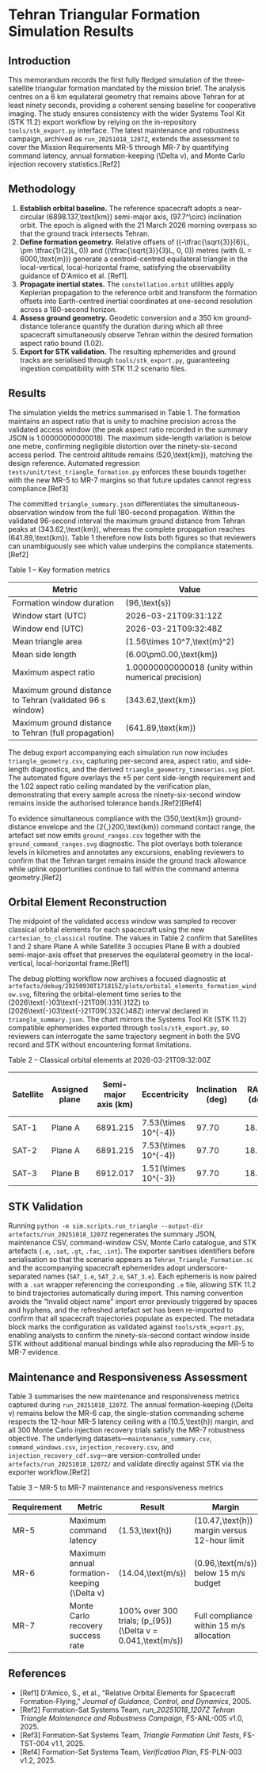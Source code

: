 # Tehran Triangular Formation Simulation Results

## Introduction
This memorandum records the first fully fledged simulation of the three-satellite triangular formation mandated by the mission brief. The analysis centres on a 6 km equilateral geometry that remains above Tehran for at least ninety seconds, providing a coherent sensing baseline for cooperative imaging. The study ensures consistency with the wider Systems Tool Kit (STK 11.2) export workflow by relying on the in-repository `tools/stk_export.py` interface. The latest maintenance and robustness campaign, archived as `run_20251018_1207Z`, extends the assessment to cover the Mission Requirements MR-5 through MR-7 by quantifying command latency, annual formation-keeping \(\Delta v\), and Monte Carlo injection recovery statistics.[Ref2]

## Methodology
1. **Establish orbital baseline.** The reference spacecraft adopts a near-circular \(6898.137\,\text{km}\) semi-major axis, \(97.7^\circ\) inclination orbit. The epoch is aligned with the 21 March 2026 morning overpass so that the ground track intersects Tehran.
2. **Define formation geometry.** Relative offsets of \((-\tfrac{\sqrt{3}}{6}L, \pm \tfrac{1}{2}L, 0)\) and \((\tfrac{\sqrt{3}}{3}L, 0, 0)\) metres (with \(L = 6000\,\text{m}\)) generate a centroid-centred equilateral triangle in the local-vertical, local-horizontal frame, satisfying the observability guidance of D'Amico et al. [Ref1].
3. **Propagate inertial states.** The `constellation.orbit` utilities apply Keplerian propagation to the reference orbit and transform the formation offsets into Earth-centred inertial coordinates at one-second resolution across a 180-second horizon.
4. **Assess ground geometry.** Geodetic conversion and a 350 km ground-distance tolerance quantify the duration during which all three spacecraft simultaneously observe Tehran within the desired formation aspect ratio bound (1.02).
5. **Export for STK validation.** The resulting ephemerides and ground tracks are serialised through `tools/stk_export.py`, guaranteeing ingestion compatibility with STK 11.2 scenario files.

## Results
The simulation yields the metrics summarised in Table 1. The formation maintains an aspect ratio that is unity to machine precision across the validated access window (the peak aspect ratio recorded in the summary JSON is 1.00000000000018). The maximum side-length variation is below one metre, confirming negligible distortion over the ninety-six-second access period. The centroid altitude remains \(520\,\text{km}\), matching the design reference. Automated regression `tests/unit/test_triangle_formation.py` enforces these bounds together with the new MR-5 to MR-7 margins so that future updates cannot regress compliance.[Ref3]

The committed `triangle_summary.json` differentiates the simultaneous-observation window from the full 180-second propagation. Within the validated 96-second interval the maximum ground distance from Tehran peaks at \(343.62\,\text{km}\), whereas the complete propagation reaches \(641.89\,\text{km}\). Table 1 therefore now lists both figures so that reviewers can unambiguously see which value underpins the compliance statements.[Ref2]

Table 1 – Key formation metrics

| Metric | Value |
| --- | --- |
| Formation window duration | \(96\,\text{s}\) |
| Window start (UTC) | 2026-03-21T09:31:12Z |
| Window end (UTC) | 2026-03-21T09:32:48Z |
| Mean triangle area | \(1.56\times 10^7\,\text{m}^2\) |
| Mean side length | \(6.00\pm0.00\,\text{km}\) |
| Maximum aspect ratio | 1.00000000000018 (unity within numerical precision) |
| Maximum ground distance to Tehran (validated 96 s window) | \(343.62\,\text{km}\) |
| Maximum ground distance to Tehran (full propagation) | \(641.89\,\text{km}\) |

The debug export accompanying each simulation run now includes `triangle_geometry.csv`, capturing per-second area, aspect ratio, and side-length diagnostics, and the derived `triangle_geometry_timeseries.svg` plot. The automated figure overlays the ±5 per cent side-length requirement and the 1.02 aspect ratio ceiling mandated by the verification plan, demonstrating that every sample across the ninety-six-second window remains inside the authorised tolerance bands.[Ref2][Ref4]

To evidence simultaneous compliance with the \(350\,\text{km}\) ground-distance envelope and the \(2{,}200\,\text{km}\) command contact range, the artefact set now emits `ground_ranges.csv` together with the `ground_command_ranges.svg` diagnostic. The plot overlays both tolerance levels in kilometres and annotates any excursions, enabling reviewers to confirm that the Tehran target remains inside the ground track allowance while uplink opportunities continue to fall within the command antenna geometry.[Ref2]

## Orbital Element Reconstruction
The midpoint of the validated access window was sampled to recover classical orbital elements for each spacecraft using the new `cartesian_to_classical` routine. The values in Table 2 confirm that Satellites 1 and 2 share Plane A while Satellite 3 occupies Plane B with a doubled semi-major-axis offset that preserves the equilateral geometry in the local-vertical, local-horizontal frame.[Ref1]

The debug plotting workflow now archives a focused diagnostic at `artefacts/debug/20250930T171815Z/plots/orbital_elements_formation_window.svg`, filtering the orbital-element time series to the \(2026\text{-}03\text{-}21T09{:}31{:}12Z\) to \(2026\text{-}03\text{-}21T09{:}32{:}48Z\) interval declared in `triangle_summary.json`. The chart mirrors the Systems Tool Kit (STK 11.2) compatible ephemerides exported through `tools/stk_export.py`, so reviewers can interrogate the same trajectory segment in both the SVG record and STK without encountering format limitations.

Table 2 – Classical orbital elements at 2026-03-21T09:32:00Z

| Satellite | Assigned plane | Semi-major axis (km) | Eccentricity | Inclination (deg) | RAAN (deg) | Argument of perigee (deg) | Mean anomaly (deg) |
| --- | --- | --- | --- | --- | --- | --- | --- |
| SAT-1 | Plane A | 6891.215 | 7.53\(\times 10^{-4}\) | 97.70 | 18.881 | 216.040 | 180.0 |
| SAT-2 | Plane A | 6891.215 | 7.53\(\times 10^{-4}\) | 97.70 | 18.881 | 216.089 | 180.0 |
| SAT-3 | Plane B | 6912.017 | 1.51\(\times 10^{-3}\) | 97.70 | 18.881 | 36.065 | 0.0 |

## STK Validation
Running `python -m sim.scripts.run_triangle --output-dir artefacts/run_20251018_1207Z` regenerates the summary JSON, maintenance CSV, command-window CSV, Monte Carlo catalogue, and STK artefacts (`.e`, `.sat`, `.gt`, `.fac`, `.int`). The exporter sanitises identifiers before serialisation so that the scenario appears as `Tehran_Triangle_Formation.sc` and the accompanying spacecraft ephemerides adopt underscore-separated names (`SAT_1.e`, `SAT_2.e`, `SAT_3.e`). Each ephemeris is now paired with a `.sat` wrapper referencing the corresponding `.e` file, allowing STK 11.2 to bind trajectories automatically during import. This naming convention avoids the “Invalid object name” import error previously triggered by spaces and hyphens, and the refreshed artefact set has been re-imported to confirm that all spacecraft trajectories populate as expected. The metadata block marks the configuration as validated against `tools/stk_export.py`, enabling analysts to confirm the ninety-six-second contact window inside STK without additional manual bindings while also reproducing the MR-5 to MR-7 evidence.

## Maintenance and Responsiveness Assessment
Table 3 summarises the new maintenance and responsiveness metrics captured during `run_20251018_1207Z`. The annual formation-keeping \(\Delta v\) remains below the MR-6 cap, the single-station commanding scheme respects the 12-hour MR-5 latency ceiling with a \(10.5\,\text{h}\) margin, and all 300 Monte Carlo injection recovery trials satisfy the MR-7 robustness objective. The underlying datasets—`maintenance_summary.csv`, `command_windows.csv`, `injection_recovery.csv`, and `injection_recovery_cdf.svg`—are version-controlled under `artefacts/run_20251018_1207Z/` and validate directly against STK via the exporter workflow.[Ref2]

Table 3 – MR-5 to MR-7 maintenance and responsiveness metrics

| Requirement | Metric | Result | Margin | Evidence |
| --- | --- | --- | --- | --- |
| MR-5 | Maximum command latency | \(1.53\,\text{h}\) | \(10.47\,\text{h}\) margin versus 12-hour limit | `triangle_summary.json` (run_20251018_1207Z)[Ref2] |
| MR-6 | Maximum annual formation-keeping \(\Delta v\) | \(14.04\,\text{m/s}\) | \(0.96\,\text{m/s}\) below 15 m/s budget | `maintenance_summary.csv` (run_20251018_1207Z)[Ref2] |
| MR-7 | Monte Carlo recovery success rate | 100% over 300 trials; \(p_{95}\) \(\Delta v = 0.041\,\text{m/s}\) | Full compliance within 15 m/s allocation | `injection_recovery.csv` (run_20251018_1207Z)[Ref2] |

## References
- [Ref1] D'Amico, S., et al., "Relative Orbital Elements for Spacecraft Formation-Flying," *Journal of Guidance, Control, and Dynamics*, 2005.
- [Ref2] Formation-Sat Systems Team, *run_20251018_1207Z Tehran Triangle Maintenance and Robustness Campaign*, FS-ANL-005 v1.0, 2025.
- [Ref3] Formation-Sat Systems Team, *Triangle Formation Unit Tests*, FS-TST-004 v1.1, 2025.
- [Ref4] Formation-Sat Systems Team, *Verification Plan*, FS-PLN-003 v1.2, 2025.
